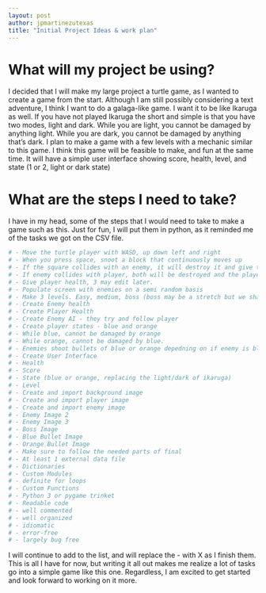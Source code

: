 ```yaml
---
layout: post
author: jpmartinezutexas
title: "Initial Project Ideas & work plan"
---
```


# What will my project be using?
I decided that I will make my large project a turtle game, as I wanted to create a game from the start. Although I am still possibly considering a 
text adventure, I think I want to do a galaga-like game. I want it to be like Ikaruga as well. If you have not played Ikaruga the short and simple
is that you have two modes, light and dark. While you are light, you cannot be damaged by anything light.
While you are dark, you cannot be damaged by anything that’s dark. I plan to make a game with a few levels with a mechanic similar to this game.
I think this game will be feasible to make, and fun at the same time. It will have a simple user interface showing score, health, level, and state (1 or 2, light or dark state)

# What are the steps I need to take?
I have in my head, some of the steps that I would need to take to make a game such as this. Just for fun, I will put them in python, as it reminded me of the tasks we got on
the CSV file.

```python
# - Move the turtle player with WASD, up down left and right
# - When you press space, snoot a block that continuously moves up
# - If the square collides with an enemy, it will destroy it and give the player 20 points.
# - If enemy collides with player, both will be destroyed and the player loses 1 health.
# - Give player health, 3 may edit later.
# - Populate screen with enemies on a semi random basis
# - Make 3 levels. Easy, medium, boss (boss may be a stretch but we shall see)
# - Create Enemy health
# - Create Player Health
# - Create Enemy AI - they try and follow player
# - Create player states - blue and orange
# - While blue, cannot be damaged by orange
# - While orange, cannot be damaged by blue. 
# - Enemies shoot bullets of blue or orange depedning on if enemy is blue or orange, those when colliding will give player -1 health as well.
# - Create User Interface
# - Health
# - Score
# - State (blue or orange, replacing the light/dark of ikaruga)
# - Level
# - Create and import background image
# - Create and import player image
# - Create and import enemy image
# - Enemy Image 2 
# - Enemy Image 3
# - Boss Image
# - Blue Bullet Image
# - Orange Bullet Image
# - Make sure to follow the needed parts of final
# - At least 1 external data file
# - Dictionaries
# - Custom Modules
# - definite for loops
# - Custom Functions
# - Python 3 or pygame trinket
# - Readable code
# - well commented
# - well organized
# - idiomatic
# - error-free
# - largely bug free
```

I will continue to add to the list, and will replace the - with X as I finish them. This is all I have for now, but writing it all out makes me realize a lot of tasks go into a simple game like this one.
Regardless, I am excited to get started and look forward to working on it more.
